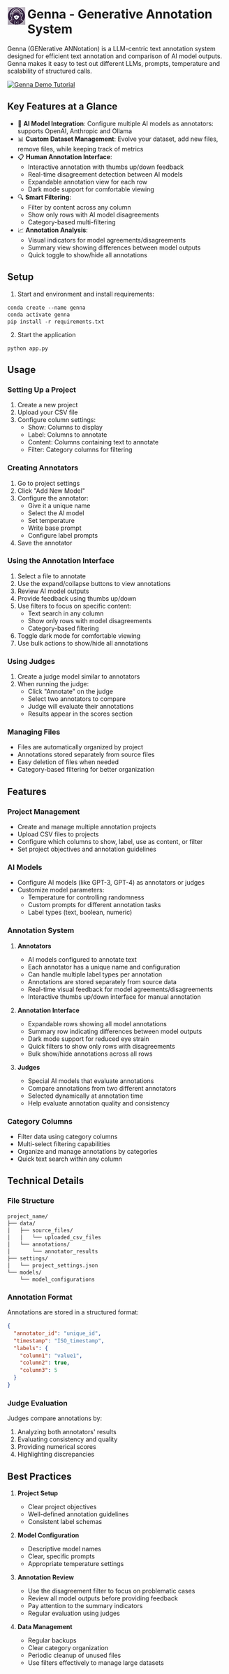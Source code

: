 <h1><img alt='Genna logo' src='static/logo.png' width='40' align='left' style="padding:1px 5px 1px 1px;"/>Genna - Generative Annotation System </h1>
  
Genna (GENerative ANNotation) is a LLM-centric text annotation system designed for efficient text annotation and comparison of AI model outputs.
Genna makes it easy to test out different LLMs, prompts, temperature and scalability of structured calls.

[![Genna Demo Tutorial](https://img.youtube.com/vi/96vzQGtxzoA/0.jpg)]([https://youtu.be/96vzQGtxzoA])


## Key Features at a Glance
- 🤖 **AI Model Integration**: Configure multiple AI models as annotators: supports OpenAI, Anthropic and Ollama
- 📊 **Custom Dataset Management**: Evolve your dataset, add new files, remove files, while keeping track of metrics
- 📋 **Human Annotation Interface**: 
  - Interactive annotation with thumbs up/down feedback
  - Real-time disagreement detection between AI models
  - Expandable annotation view for each row
  - Dark mode support for comfortable viewing
- 🔍 **Smart Filtering**:
  - Filter by content across any column
  - Show only rows with AI model disagreements
  - Category-based multi-filtering
- 📈 **Annotation Analysis**:
  - Visual indicators for model agreements/disagreements
  - Summary view showing differences between model outputs
  - Quick toggle to show/hide all annotations





## Setup
1. Start and environment and install requirements: 
```
conda create --name genna
conda activate genna
pip install -r requirements.txt
```
2. Start the application 
```
python app.py
```
## Usage

### Setting Up a Project
1. Create a new project
2. Upload your CSV file
3. Configure column settings:
   - Show: Columns to display
   - Label: Columns to annotate
   - Content: Columns containing text to annotate
   - Filter: Category columns for filtering

### Creating Annotators
1. Go to project settings
2. Click "Add New Model"
3. Configure the annotator:
   - Give it a unique name
   - Select the AI model
   - Set temperature
   - Write base prompt
   - Configure label prompts
4. Save the annotator

### Using the Annotation Interface
1. Select a file to annotate
2. Use the expand/collapse buttons to view annotations
3. Review AI model outputs
4. Provide feedback using thumbs up/down
5. Use filters to focus on specific content:
   - Text search in any column
   - Show only rows with model disagreements
   - Category-based filtering
6. Toggle dark mode for comfortable viewing
7. Use bulk actions to show/hide all annotations

### Using Judges
1. Create a judge model similar to annotators
2. When running the judge:
   - Click "Annotate" on the judge
   - Select two annotators to compare
   - Judge will evaluate their annotations
   - Results appear in the scores section

### Managing Files
- Files are automatically organized by project
- Annotations stored separately from source files
- Easy deletion of files when needed
- Category-based filtering for better organization

## Features

### Project Management
- Create and manage multiple annotation projects
- Upload CSV files to projects
- Configure which columns to show, label, use as content, or filter
- Set project objectives and annotation guidelines

### AI Models
- Configure AI models (like GPT-3, GPT-4) as annotators or judges
- Customize model parameters:
  - Temperature for controlling randomness
  - Custom prompts for different annotation tasks
  - Label types (text, boolean, numeric)

### Annotation System
1. **Annotators**
   - AI models configured to annotate text
   - Each annotator has a unique name and configuration
   - Can handle multiple label types per annotation
   - Annotations are stored separately from source data
   - Real-time visual feedback for model agreements/disagreements
   - Interactive thumbs up/down interface for manual annotation

2. **Annotation Interface**
   - Expandable rows showing all model annotations
   - Summary row indicating differences between model outputs
   - Dark mode support for reduced eye strain
   - Quick filters to show only rows with disagreements
   - Bulk show/hide annotations across all rows

3. **Judges**
   - Special AI models that evaluate annotations
   - Compare annotations from two different annotators
   - Selected dynamically at annotation time
   - Help evaluate annotation quality and consistency

### Category Columns
- Filter data using category columns
- Multi-select filtering capabilities
- Organize and manage annotations by categories
- Quick text search within any column

## Technical Details

### File Structure
```
project_name/
├── data/
│   ├── source_files/
│   │   └── uploaded_csv_files
│   └── annotations/
│       └── annotator_results
├── settings/
│   └── project_settings.json
└── models/
    └── model_configurations
```

### Annotation Format
Annotations are stored in a structured format:
```json
{
  "annotator_id": "unique_id",
  "timestamp": "ISO_timestamp",
  "labels": {
    "column1": "value1",
    "column2": true,
    "column3": 5
  }
}
```

### Judge Evaluation
Judges compare annotations by:
1. Analyzing both annotators' results
2. Evaluating consistency and quality
3. Providing numerical scores
4. Highlighting discrepancies

## Best Practices

1. **Project Setup**
   - Clear project objectives
   - Well-defined annotation guidelines
   - Consistent label schemas

2. **Model Configuration**
   - Descriptive model names
   - Clear, specific prompts
   - Appropriate temperature settings

3. **Annotation Review**
   - Use the disagreement filter to focus on problematic cases
   - Review all model outputs before providing feedback
   - Pay attention to the summary indicators
   - Regular evaluation using judges

4. **Data Management**
   - Regular backups
   - Clear category organization
   - Periodic cleanup of unused files
   - Use filters effectively to manage large datasets

